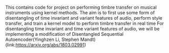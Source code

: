 This contains code for project on performing timbre transfer on musical instruments using kernel methods.
The aim is to first use some form of disentangling of time invariant and variant features of audio, perform style transfer,
and train a kernel model to perform timbre transfer in real time
For disentangling time invariant and time variant features of audio, we will be implementing a modification of Disentangled Sequential Autoencoder(Yinghzen Li, Stephen Mandt)(link:https://arxiv.org/abs/1803.02991)
